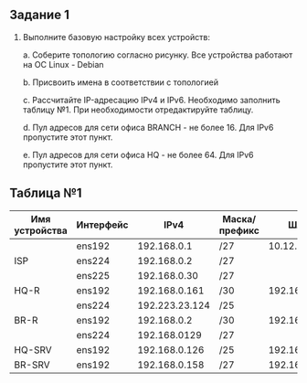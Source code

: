 Задание 1
------------------
1. Выполните базовую настройку всех устройств:
   
  	a. Соберите топологию согласно рисунку. Все устройства работают на OC Linux - Debian

    b. Присвоить имена в соответствии с топологией

    c. Рассчитайте IP-адресацию IPv4 и IPv6. Необходимо заполнить таблицу №1. При необходимости 
    отредактируйте таблицу.
  
    d. Пул адресов для сети офиса BRANCH - не более 16. Для IPv6 пропустите этот пункт.

    e. Пул адресов для сети офиса HQ - не более 64. Для IPv6 пропустите этот пункт.


Таблица №1
-------------
|Имя устройства |Интерфейс|    IPv4      |Маска/префикс |    Шлюз     |
|---------------|---------|--------------|--------------|-------------|
|               |  ens192 |192.168.0.1   |  /27        |10.12.24.254 |
|   ISP         |  ens224 |192.168.0.2   |  /27         |             |                              
                |  ens225 |192.168.0.30  |  /27         |             |
|   HQ-R        |  ens192 |192.168.0.161 |  /30         |192.168.0.162|
|               |  ens224 |192.223.23.124   |  /25         |             |
|   BR-R        |  ens192 |192.168.0.2   |  /30         |192.168.0.161|
|               |  ens224 |192.168.0129  |  /27         |             |
|   HQ-SRV      |  ens192 |192.168.0.126 |  /25         |192.168.0.1  |
|   BR-SRV      |  ens192 |192.168.0.158 |  /27         |192.168.0.129|
